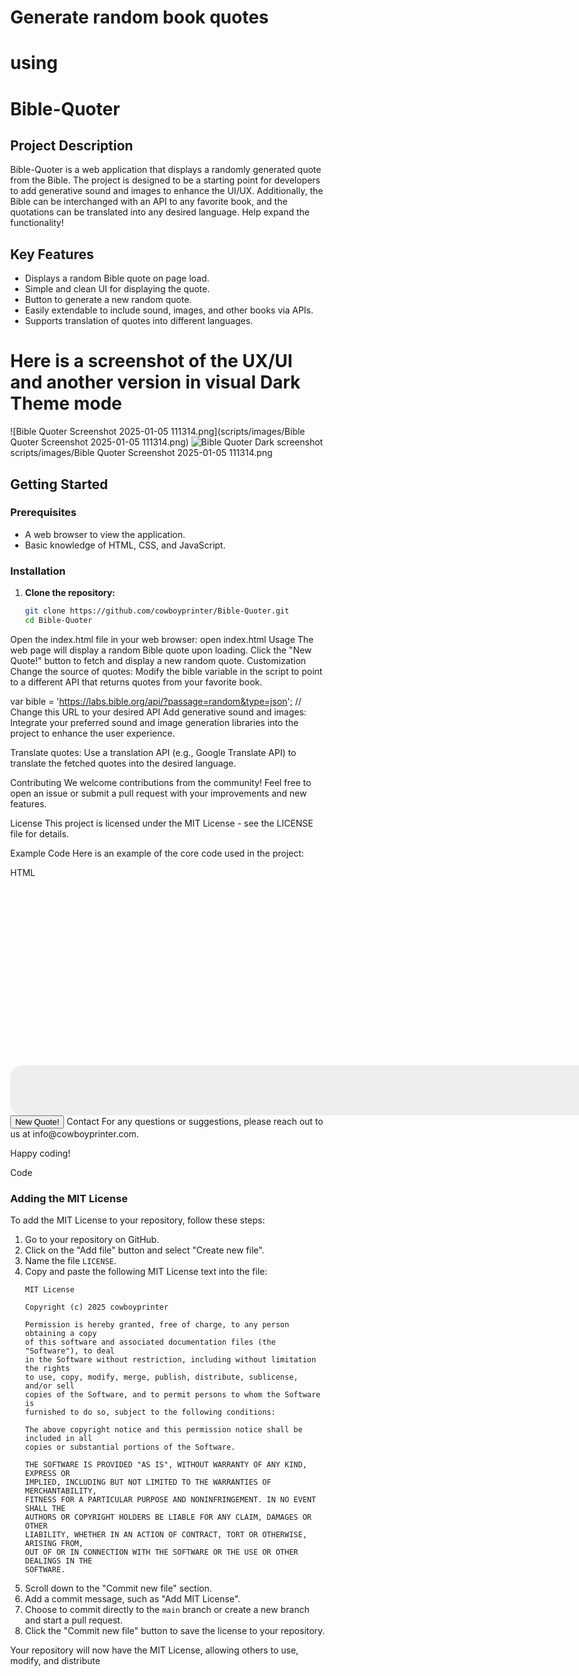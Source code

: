 # Generate random book quotes
# using
# Bible-Quoter

## Project Description
Bible-Quoter is a web application that displays a randomly generated quote from the Bible. The project is designed to be a starting point for developers to add generative sound and images to enhance the UI/UX. Additionally, the Bible can be interchanged with an API to any favorite book, and the quotations can be translated into any desired language. Help expand the functionality!

## Key Features
- Displays a random Bible quote on page load.
- Simple and clean UI for displaying the quote.
- Button to generate a new random quote.
- Easily extendable to include sound, images, and other books via APIs.
- Supports translation of quotes into different languages.

# Here is a screenshot of the UX/UI and another version in visual Dark Theme mode  
![Bible Quoter Screenshot 2025-01-05 111314.png](scripts/images/Bible Quoter Screenshot 2025-01-05 111314.png)
![Bible Quoter Dark screenshot](images/Screenshot%202025-01-05%20114046.png)
scripts/images/Bible Quoter Screenshot 2025-01-05 111314.png
## Getting Started

 ### Prerequisites
- A web browser to view the application.
- Basic knowledge of HTML, CSS, and JavaScript.

### Installation
1. **Clone the repository:**
   ```bash
   git clone https://github.com/cowboyprinter/Bible-Quoter.git
   cd Bible-Quoter
Open the index.html file in your web browser:
open index.html
Usage
The web page will display a random Bible quote upon loading.
Click the "New Quote!" button to fetch and display a new random quote.
Customization
Change the source of quotes:
Modify the bible variable in the script to point to a different API that returns quotes from your favorite book.

var bible = 'https://labs.bible.org/api/?passage=random&type=json'; // Change this URL to your desired API
Add generative sound and images:
Integrate your preferred sound and image generation libraries into the project to enhance the user experience.

Translate quotes:
Use a translation API (e.g., Google Translate API) to translate the fetched quotes into the desired language.

Contributing
We welcome contributions from the community! Feel free to open an issue or submit a pull request with your improvements and new features.

License
This project is licensed under the MIT License - see the LICENSE file for details.

Example Code
Here is an example of the core code used in the project:

HTML
<!DOCTYPE html>
<html>
<head>
    <style>
        #bibleQuote {
            background-color: #eee;
            color: #a0a;
            margin: 300px auto 0;
            font-size: 40px;
            width: 90vw;
            padding: 40px;
            border-radius: 20px;
        }
        .reload-button {
            /* Add styles for the reload button if needed */
        }
    </style>
    <script>
        document.addEventListener("DOMContentLoaded", function() {
            var bible = 'https://labs.bible.org/api/?passage=random&type=json';
            var xhr = new XMLHttpRequest();
            xhr.open('GET', bible, true);
            xhr.onreadystatechange = function() {
                if (xhr.readyState == 4 && xhr.status == 200) {
                    var response = JSON.parse(xhr.responseText);
                    if (response && response.length > 0) {
                        var text = response[0].text;
                        var quoteDiv = document.getElementById("bibleQuote");
                        quoteDiv.textContent = text;
                    }
                }
            };
            xhr.send();
        });
        function reloadPage() {
            location.reload();
        }
    </script>
</head>
<body style="margin: 0;">
    <div id="bibleQuote"></div>
    <button onclick="reloadPage()" class="reload-button">New Quote!</button>
</body>
</html>
Contact
For any questions or suggestions, please reach out to us at 
   info@cowboyprinter.com.

Happy coding!

Code
### Adding the MIT License

To add the MIT License to your repository, follow these steps:

1. Go to your repository on GitHub.
2. Click on the "Add file" button and select "Create new file".
3. Name the file `LICENSE`.
4. Copy and paste the following MIT License text into the file:
    ```text
    MIT License

    Copyright (c) 2025 cowboyprinter

    Permission is hereby granted, free of charge, to any person obtaining a copy
    of this software and associated documentation files (the "Software"), to deal
    in the Software without restriction, including without limitation the rights
    to use, copy, modify, merge, publish, distribute, sublicense, and/or sell
    copies of the Software, and to permit persons to whom the Software is
    furnished to do so, subject to the following conditions:

    The above copyright notice and this permission notice shall be included in all
    copies or substantial portions of the Software.

    THE SOFTWARE IS PROVIDED "AS IS", WITHOUT WARRANTY OF ANY KIND, EXPRESS OR
    IMPLIED, INCLUDING BUT NOT LIMITED TO THE WARRANTIES OF MERCHANTABILITY,
    FITNESS FOR A PARTICULAR PURPOSE AND NONINFRINGEMENT. IN NO EVENT SHALL THE
    AUTHORS OR COPYRIGHT HOLDERS BE LIABLE FOR ANY CLAIM, DAMAGES OR OTHER
    LIABILITY, WHETHER IN AN ACTION OF CONTRACT, TORT OR OTHERWISE, ARISING FROM,
    OUT OF OR IN CONNECTION WITH THE SOFTWARE OR THE USE OR OTHER DEALINGS IN THE
    SOFTWARE.
    ```
5. Scroll down to the "Commit new file" section.
6. Add a commit message, such as "Add MIT License".
7. Choose to commit directly to the `main` branch or create a new branch and start a pull request.
8. Click the "Commit new file" button to save the license to your repository.

Your repository will now have the MIT License, allowing others to use, modify, and distribute
